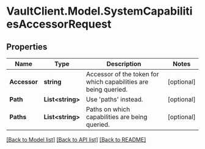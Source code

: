 # VaultClient.Model.SystemCapabilitiesAccessorRequest

## Properties

Name | Type | Description | Notes
------------ | ------------- | ------------- | -------------
**Accessor** | **string** | Accessor of the token for which capabilities are being queried. | [optional] 
**Path** | **List&lt;string&gt;** | Use &#39;paths&#39; instead. | [optional] 
**Paths** | **List&lt;string&gt;** | Paths on which capabilities are being queried. | [optional] 

[[Back to Model list]](../README.md#documentation-for-models) [[Back to API list]](../README.md#documentation-for-api-endpoints) [[Back to README]](../README.md)

